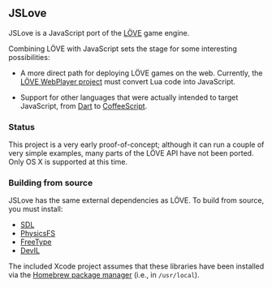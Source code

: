 ## JSLove ##

JSLove is a JavaScript port of the [LÖVE](https://love2d.org) game engine.

Combining LÖVE with JavaScript sets the stage for some interesting possibilities: 

* A more direct path for deploying LÖVE games on the web. Currently, the [LÖVE WebPlayer project](https://github.com/ghoulsblade/love-webplayer) must convert Lua code into JavaScript.

* Support for other languages that were actually intended to target JavaScript, from [Dart](http://www.dartlang.org/) to [CoffeeScript](http://coffeescript.org/).

### Status ###

This project is a very early proof-of-concept; although it can run a couple of very simple examples, many parts of the LÖVE API have not been ported. Only OS X is supported at this time. 

### Building from source ###

JSLove has the same external dependencies as LÖVE. To build from source, you must install:

* [SDL](http://www.libsdl.org/)
* [PhysicsFS](http://icculus.org/physfs/)
* [FreeType](http://www.freetype.org/)
* [DevIL](http://openil.sourceforge.net/)

The included Xcode project assumes that these libraries have been installed via the [Homebrew package manager](http://mxcl.github.com/homebrew/) (i.e., in `/usr/local`).

